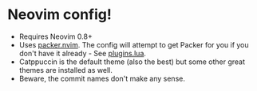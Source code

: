 # Neovim config!

- Requires Neovim 0.8+
- Uses [packer.nvim](https://github.com/wbthomason/packer.nvim). The config will attempt to get Packer for you if you don't have it already - See [plugins.lua](lua/plugins.lua).
- Catppuccin is the default theme (also the best) but some other great themes are installed as well.
- Beware, the commit names don't make any sense.
